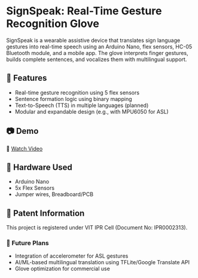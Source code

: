 # SignSpeak: Real-Time Gesture Recognition Glove

SignSpeak is a wearable assistive device that translates sign language gestures into real-time speech using an Arduino Nano, flex sensors, HC-05 Bluetooth module, and a mobile app. The glove interprets finger gestures, builds complete sentences, and vocalizes them with multilingual support.

## 🔧 Features

- Real-time gesture recognition using 5 flex sensors
- Sentence formation logic using binary mapping
- Text-to-Speech (TTS) in multiple languages (planned)
- Modular and expandable design (e.g., with MPU6050 for ASL)

## 📷 Demo

🎥 [Watch Video](https://drive.google.com/file/d/1XI2NKlmikSzVkBMguM419DEreKOTybcL/view)

## 🔩 Hardware Used

- Arduino Nano
- 5x Flex Sensors
- Jumper wires, Breadboard/PCB

## 📜 Patent Information

This project is registered under VIT IPR Cell (Document No:  IPR0002313).


### 🚀 Future Plans

- Integration of accelerometer for ASL gestures
- AI/ML-based multilingual translation using TFLite/Google Translate API
- Glove optimization for commercial use
